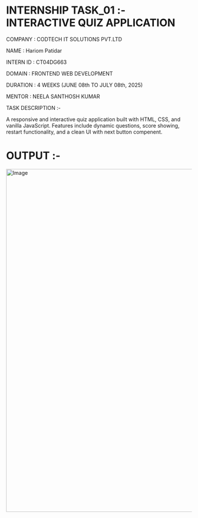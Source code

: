 # INTERNSHIP TASK_01 :- INTERACTIVE QUIZ APPLICATION

COMPANY : CODTECH IT SOLUTIONS PVT.LTD

NAME : Hariom Patidar

INTERN ID : CT04DG663

DOMAIN : FRONTEND WEB DEVELOPMENT

DURATION : 4 WEEKS (JUNE 08th TO JULY 08th, 2025)

MENTOR : NEELA SANTHOSH KUMAR

TASK DESCRIPTION :-

A responsive and interactive quiz application built with HTML, CSS, and vanilla JavaScript. Features include dynamic questions, score showing, restart functionality, and a clean UI with next button compenent.

# OUTPUT :-

<img width="1916" height="929" alt="Image" src="https://github.com/user-attachments/assets/bc41e28c-92fe-4b94-914a-10bd2cfb7a7a" />
